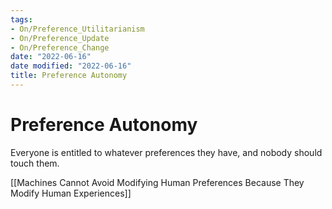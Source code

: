 ```yaml
---
tags:
- On/Preference_Utilitarianism
- On/Preference_Update
- On/Preference_Change
date: "2022-06-16"
date modified: "2022-06-16"
title: Preference Autonomy
---
```


# Preference Autonomy
Everyone is entitled to whatever preferences they have, and nobody should touch them.

[[Machines Cannot Avoid Modifying Human Preferences Because They Modify Human Experiences]]
